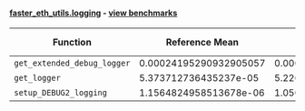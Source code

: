 #### [faster_eth_utils.logging](https://github.com/BobTheBuidler/faster-eth-utils/blob/BobTheBuidler-patch-2/faster_eth_utils/logging.py) - [view benchmarks](https://github.com/BobTheBuidler/faster-eth-utils/blob/BobTheBuidler-patch-2/benchmarks/test_logging_benchmarks.py)

| Function | Reference Mean | Faster Mean | % Change | Speedup (%) | x Faster | Faster |
|----------|---------------|-------------|----------|-------------|----------|--------|
| `get_extended_debug_logger` | 0.00024195290932905057 | 0.00024075207971424917 | 0.50% | 0.50% | 1.00x | ✅ |
| `get_logger` | 5.373712736435237e-05 | 5.2260867710468843e-05 | 2.75% | 2.82% | 1.03x | ✅ |
| `setup_DEBUG2_logging` | 1.1564824958513678e-06 | 1.0503615242754794e-06 | 9.18% | 10.10% | 1.10x | ✅ |
